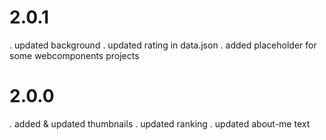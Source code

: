 # 2.0.1
. updated background
. updated rating in data.json
. added placeholder for some webcomponents projects
# 2.0.0
. added & updated thumbnails
. updated ranking
. updated about-me text